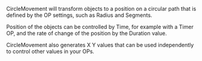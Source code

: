 CircleMovement will transform objects to a position on a circular path that is defined by the OP settings, such as Radius and Segments. 

Position of the objects can be controlled by Time, for example with a Timer OP, and the rate of change of the position by the Duration value.

CircleMovement also generates X Y values that can be used independently to control other values in your OPs.